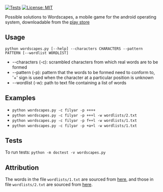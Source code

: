 [![Tests](https://github.com/onyonkaclifford/wordscapes/actions/workflows/tests.yml/badge.svg?branch=main)](https://github.com/onyonkaclifford/wordscapes/actions/workflows/tests.yml)
[![License: MIT](https://img.shields.io/badge/license-MIT-green.svg)](https://github.com/onyonkaclifford/wordscapes/blob/main/LICENSE)

Possible solutions to Wordscapes, a mobile game for the android operating system, downloadable from the
[play store](https://play.google.com/store/apps/details?id=com.peoplefun.wordcross)

## Usage
`python wordscapes.py [--help] --characters CHARACTERS --pattern PATTERN [--wordlist WORDLIST]`

- --characters (-c): scrambled characters from which real words are to be formed
- --pattern (-p): pattern that the words to be formed need to conform to, '+' sign is used when the character at a
particular position is unknown
- --wordlist (-w): path to text file containing a list of words

## Examples
- `python wordscapes.py -c filyar -p ++++`
- `python wordscapes.py -c filyar -p +++l -w wordlists/2.txt`
- `python wordscapes.py -c filyar -p f++l -w wordlists/1.txt`
- `python wordscapes.py -c filyar -p +a+l -w wordlists/1.txt`

## Tests
To run tests: `python -m doctest -v wordscapes.py`

## Attribution
The words in the file `wordlists/1.txt` are sourced from [here](https://github.com/dwyl/english-words/blob/master/words_alpha.txt),
and those in file `wordlists/2.txt` are sourced from [here](https://www.mit.edu/~ecprice/wordlist.10000).
